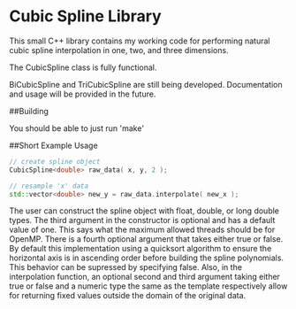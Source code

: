 Cubic Spline Library
====================

This small C++ library contains my working code for performing
natural cubic spline interpolation in one, two, and three
dimensions.

The CubicSpline class is fully functional.

BiCubicSpline and TriCubicSpline are still being developed.
Documentation and usage will be provided in the future.

##Building

You should be able to just run 'make'

##Short Example Usage
```C++
// create spline object
CubicSpline<double> raw_data( x, y, 2 );

// resample 'x' data 
std::vector<double> new_y = raw_data.interpolate( new_x );
```

The user can construct the spline object with float, 
double, or long double types. The third argument in
the constructor is optional and has a default value
of one. This says what the maximum allowed threads
should be for OpenMP. There is a fourth optional argument
that takes either true or false. By default this
implementation using a quicksort algorithm to ensure
the horizontal axis is in ascending order before 
building the spline polynomials. This behavior can
be supressed by specifying false. Also, in the 
interpolation function, an optional second and third
argument taking either true or false and a numeric
type the same as the template respectively allow
for returning fixed values outside the domain of the
original data.
